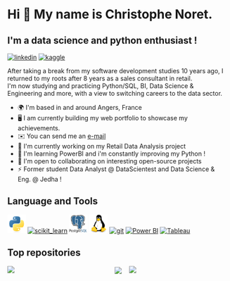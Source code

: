 Hi 👋 My name is Christophe Noret.
==================================

I'm a data science and python enthusiast !
------------------------------------------
<p align="left">
<a target="_blank" href="https://www.linkedin.com/in/christophenoret" style="display: inline-block;"><img src="https://img.shields.io/badge/linkedin-logo?style=for-the-badge&logo=linkedin&logoColor=white&color=%230a77b6" alt="linkedin" /></a>
<a target="_blank" href="https://www.kaggle.com/christophenoret" style="display: inline-block;"><img src="https://img.shields.io/badge/kaggle-%2344BAE8.svg?&style=for-the-badge&logo=kaggle&logoColor=white" alt="kaggle" /></a></p>

After taking a break from my software development studies 10 years ago, I returned to my roots after 8 years as a sales consultant in retail.  
I'm now studying and practicing Python/SQL, BI, Data Science & Engineering and more, with a view to switching careers to the data sector.

*   🌍  I'm based in and around Angers, France
*   🖥️  I am currently building my web portfolio to showcase my achievements. <!-- [soon.com](http://soon.com) --> 
*   ✉️  You can send me an [e-mail](mailto:christophe.noret@gmail.com)
*   🚀  I'm currently working on my Retail Data Analysis project <!-- [soon.com](http://soon.com) --> 
*   🧠  I'm learning PowerBI and i'm constantly improving my Python !
*   🤝  I'm open to collaborating on interesting open-source projects
*   ⚡  Former student Data Analyst @ DataScientest and Data Science & Eng. @ Jedha !

Language and Tools
------------------

<p>
<a target="_blank" href="https://www.python.org/" style="display: inline-block;"><img src="https://raw.githubusercontent.com/devicons/devicon/master/icons/python/python-original.svg" alt="python" width="42" height="42" /></a>
<a target="_blank" href="https://scikit-learn.org/" style="display: inline-block;"><img src="https://upload.wikimedia.org/wikipedia/commons/0/05/Scikit_learn_logo_small.svg" alt="scikit_learn" width="42" height="42" /></a>
<a target="_blank" href="https://raw.githubusercontent.com/devicons/devicon/master/icons/postgresql/postgresql-original-wordmark.svg" style="display: inline-block;"><img src="https://raw.githubusercontent.com/devicons/devicon/master/icons/postgresql/postgresql-original-wordmark.svg" alt="postgresql" width="42" height="42" /></a>
<a target="_blank" href="https://raw.githubusercontent.com/devicons/devicon/master/icons/linux/linux-original.svg" style="display: inline-block;"><img src="https://raw.githubusercontent.com/devicons/devicon/master/icons/linux/linux-original.svg" alt="linux" width="42" height="42" /></a>
<a target="_blank" href="https://www.vectorlogo.zone/logos/git-scm/git-scm-icon.svg" style="display: inline-block;"><img src="https://www.vectorlogo.zone/logos/git-scm/git-scm-icon.svg" alt="git" width="42" height="42" /></a>
<a target="_blank" href="https://powerbi.microsoft.com/" style="display: inline-block;"><img src="https://profilinator.rishav.dev/skills-assets/powerbi.png" alt="Power BI" width="42" height="42" /></a>
<a target="_blank" href="https://www.tableau.com/" style="display: inline-block;"><img src="https://profilinator.rishav.dev/skills-assets/tableau.svg" alt="Tableau" width="42" height="42" /></a>
</p>

Top repositories
----------------

<a href="https://github.com/cnoret/retail-data-analysis" align="left"><img align="left" width="45%" src="https://github-readme-stats.vercel.app/api/pin/?username=cnoret&repo=retail-data-analysis&title_color=ffffff&text_color=ffffff&icon_color=0891b2&bg_color=1c1917&hide_border=true&locale=en" /></a>
<a href="https://github.com/cnoret/retail-data-analysis" align="right"><img align="right" width="45%" src="https://github-readme-stats.vercel.app/api/pin/?username=cnoret&repo=retail-data-analysis&title_color=ffffff&text_color=ffffff&icon_color=0891b2&bg_color=1c1917&hide_border=true&locale=en" /></a>

<div align="center">
<img src="https://komarev.com/ghpvc/?username=cnoret&&style=flat-square" align="center" />
</div>  

